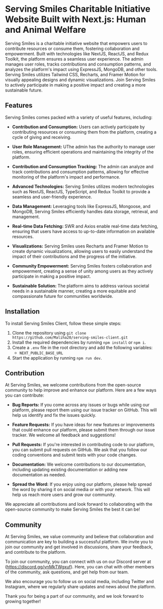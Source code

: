 # Serving Smiles Charitable Initiative Website Built with Next.js: Human and Animal Welfare

Serving Smiles is a charitable initiative website that empowers users to contribute resources or consume them, fostering collaboration and empowerment. Built with technologies like NextJS, ReactJS, and Redux Toolkit, the platform ensures a seamless user experience. The admin manages user roles, tracks contributions and consumption patterns, and analyzes the platform's impact using ExpressJS, MongoDB, and other tools. Serving Smiles utilizes Tailwind CSS, Recharts, and Framer Motion for visually appealing designs and dynamic visualizations. Join Serving Smiles to actively participate in making a positive impact and creating a more sustainable future.

## Features

Serving Smiles comes packed with a variety of useful features, including:

- **Contribution and Consumption:** Users can actively participate by contributing resources or consuming them from the platform, creating a cycle of giving and receiving.

- **User Role Management:** UThe admin has the authority to manage user roles, ensuring efficient operations and maintaining the integrity of the platform.

- **Contribution and Consumption Tracking:** The admin can analyze and track contributions and consumption patterns, allowing for effective monitoring of the platform's impact and performance.

- **Advanced Technologies:** Serving Smiles utilizes modern technologies such as NextJS, ReactJS, TypeScript, and Redux Toolkit to provide a seamless and user-friendly experience.

- **Data Management:** Leveraging tools like ExpressJS, Mongoose, and MongoDB, Serving Smiles efficiently handles data storage, retrieval, and management.

- **Real-time Data Fetching:** SWR and Axios enable real-time data fetching, ensuring that users have access to up-to-date information on available resources.

- **Visualizations:** Serving Smiles uses Recharts and Framer Motion to create dynamic visualizations, allowing users to easily understand the impact of their contributions and the progress of the initiative.

- **Community Empowerment:** Serving Smiles fosters collaboration and empowerment, creating a sense of unity among users as they actively participate in making a positive impact.

- **Sustainable Solution:** The platform aims to address various societal needs in a sustainable manner, creating a more equitable and compassionate future for communities worldwide.

## Installation

To install Serving Smiles Client, follow these simple steps:

1. Clone the repository using `git clone https://github.com/Maliha20/serving-smiles-client.git`
2. Install the required dependencies by running `npm install` or `npm i`.
3. Create a `.env` file in the root directory and add the following variables:
   - `NEXT_PUBLIC_BASE_URL`
4. Start the application by running `npm run dev`.

## Contribution

At Serving Smiles, we welcome contributions from the open-source community to help improve and enhance our platform. Here are a few ways you can contribute:

- **Bug Reports:** If you come across any issues or bugs while using our platform, please report them using our issue tracker on GitHub. This will help us identify and fix the issues quickly.

- **Feature Requests:** If you have ideas for new features or improvements that could enhance our platform, please submit them through our issue tracker. We welcome all feedback and suggestions!

- **Pull Requests:** If you're interested in contributing code to our platform, you can submit pull requests on GitHub. We ask that you follow our coding conventions and submit tests with your code changes.

- **Documentation:** We welcome contributions to our documentation, including updating existing documentation or adding new documentation as needed.

- **Spread the Word:** If you enjoy using our platform, please help spread the word by sharing it on social media or with your network. This will help us reach more users and grow our community.

We appreciate all contributions and look forward to collaborating with the open-source community to make Serving Smiles the best it can be!

## Community

At Serving Smiles, we value community and believe that collaboration and communication are key to building a successful platform. We invite you to join our community and get involved in discussions, share your feedback, and contribute to the platform.

To join our community, you can connect with us on our Discord server at (https://discord.gg/ynMkTWgxuf). Here, you can chat with other members of the community, ask questions, and get help from our team.

We also encourage you to follow us on social media, including Twitter and Instagram, where we regularly share updates and news about the platform.

Thank you for being a part of our community, and we look forward to growing together!

